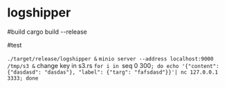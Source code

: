 # logshipper

#build
cargo build --release

#test

`./target/release/logshipper &`
`minio server --address localhost:9000 /tmp/s3 &`
change key in s3.rs
`for i in `seq 0 300`; do echo '{"content": {"dasdasd": "dasdas"}, "label": {"targ": "fafsdasd"}}'| nc 127.0.0.1 3333; done`
